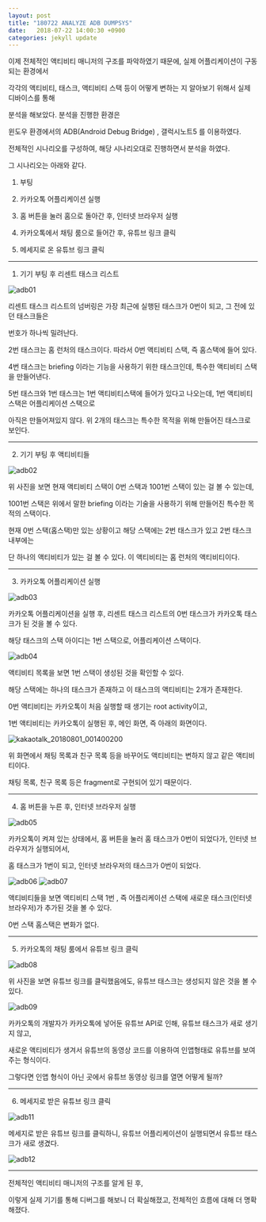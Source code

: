 ```yaml
---
layout: post
title: "180722 ANALYZE ADB DUMPSYS"
date:   2018-07-22 14:00:30 +0900
categories: jekyll update
---
```


이제 전체적인 액티비티 매니저의 구조를 파악하였기 때문에, 실제 어플리케이션이 구동되는 환경에서

각각의 액티비티, 태스크, 액티비티 스택 등이 어떻게 변하는 지 알아보기 위해서 실제 디바이스를 통해

분석을 해보았다. 분석을 진행한 환경은 

윈도우 환경에서의 ADB(Android Debug Bridge) , 갤럭시노트5 를 이용하였다.

전체적인 시나리오를 구성하여, 해당 시나리오대로 진행하면서 분석을 하였다.

그 시나리오는 아래와 같다.

1. 부팅

2. 카카오톡 어플리케이션 실행

3. 홈 버튼을 눌러 홈으로 돌아간 후, 인터넷 브라우저 실행

4. 카카오톡에서 채팅 룸으로 들어간 후, 유튜브 링크 클릭

5. 메세지로 온 유튜브 링크 클릭

***

1. 기기 부팅 후 리센트 태스크 리스트

![adb01](https://user-images.githubusercontent.com/28890428/43467729-5b88a35e-951d-11e8-870e-8d4541f1b8fc.PNG)

리센트 태스크 리스트의 넘버링은 가장 최근에 실행된 태스크가 0번이 되고, 그 전에 있던 태스크들은

번호가 하나씩 밀려난다.

2번 태스크는 홈 런처의 태스크이다. 따라서 0번 액티비티 스택, 즉 홈스택에 들어 있다.

4번 태스크는 briefing 이라는 기능을 사용하기 위한 태스크인데, 특수한 액티비티 스택을 만들어낸다.

5번 태스크와 1번 태스크는 1번 액티비티스택에 들어가 있다고 나오는데, 1번 액티비티 스택은 어플리케이션 스택으로

아직은 만들어져있지 않다. 위 2개의 태스크는 특수한 목적을 위해 만들어진 태스크로 보인다.

***

2. 기기 부팅 후 액티비티들

![adb02](https://user-images.githubusercontent.com/28890428/43468233-72714aca-951e-11e8-8106-a85655cb6915.PNG)

위 사진을 보면 현재 액티비티 스택이 0번 스택과 1001번 스택이 있는 걸 볼 수 있는데,

1001번 스택은 위에서 말한 briefing 이라는 기술을 사용하기 위해 만들어진 특수한 목적의 스택이다.

현재 0번 스택(홈스택)만 있는 상황이고 해당 스택에는 2번 태스크가 있고 2번 태스크 내부에는 

단 하나의 액티비티가 있는 걸 볼 수 있다. 이 액티비티는 홈 런처의 액티비티이다.

***

3. 카카오톡 어플리케이션 실행

![adb03](https://user-images.githubusercontent.com/28890428/43468409-d7c16ea0-951e-11e8-9aa4-3e7f47a023b9.PNG)

카카오톡 어플리케이션을 실행 후, 리센트 태스크 리스트의 0번 태스크가 카카오톡 태스크가 된 것을 볼 수 있다.

해당 태스크의 스택 아이디는 1번 스택으로, 어플리케이션 스택이다.

![adb04](https://user-images.githubusercontent.com/28890428/43468457-05540008-951f-11e8-91cd-df1dd354483b.PNG)

액티비티 목록을 보면 1번 스택이 생성된 것을 확인할 수 있다.

해당 스택에는 하나의 태스크가 존재하고 이 태스크의 액티비티는 2개가 존재한다.

0번 액티비티는 카카오톡이 처음 실행할 때 생기는 root activity이고, 

1번 액티비티는 카카오톡이 실행된 후, 메인 화면, 즉 아래의 화면이다.

![kakaotalk_20180801_001400200](https://user-images.githubusercontent.com/28890428/43468866-ee07a9c6-951f-11e8-97f5-50fdc51f36ec.png)

위 화면에서 채팅 목록과 친구 목록 등을 바꾸어도 액티비티는 변하지 않고 같은 액티비티이다.

채팅 목록, 친구 목록 등은 fragment로 구현되어 있기 때문이다.

***

4. 홈 버튼을 누른 후, 인터넷 브라우저 실행

![adb05](https://user-images.githubusercontent.com/28890428/43468791-c99be6d8-951f-11e8-88ca-0878ff43edc3.PNG)

카카오톡이 켜져 있는 상태에서, 홈 버튼을 눌러 홈 태스크가 0번이 되었다가, 인터넷 브라우저가 실행되어서,

홈 태스크가 1번이 되고, 인터넷 브라우저의 태스크가 0번이 되었다.

![adb06](https://user-images.githubusercontent.com/28890428/43468973-20fffa22-9520-11e8-92a1-1e6bf2c0ed69.PNG)
![adb07](https://user-images.githubusercontent.com/28890428/43469105-68f05b4c-9520-11e8-8930-f9bc468e3718.PNG)

액티비티들을 보면 액티비티 스택 1번 , 즉 어플리케이션 스택에 새로운 태스크(인터넷 브라우저)가 추가된 것을 볼 수 있다.

0번 스택 홈스택은 변화가 없다.

***

5. 카카오톡의 채팅 룸에서 유튜브 링크 클릭

![adb08](https://user-images.githubusercontent.com/28890428/43469173-8d3e9036-9520-11e8-8e19-6be6841530de.PNG)

위 사진을 보면 유튜브 링크를 클릭했음에도, 유튜브 태스크는 생성되지 않은 것을 볼 수 있다.

![adb09](https://user-images.githubusercontent.com/28890428/43469259-bd6744d8-9520-11e8-9dbf-aa1ad92501ce.PNG)

카카오톡의 개발자가 카카오톡에 넣어둔 유튜브 API로 인해, 유튜브 태스크가 새로 생기지 않고,

새로운 액티비티가 생겨서 유튜브의 동영상 코드를 이용하여 인앱형태로 유튜브를 보여주는 형식이다.

그렇다면 인앱 형식이 아닌 곳에서 유튜브 동영상 링크를 열면 어떻게 될까?

***

6. 메세지로 받은 유튜브 링크 클릭

![adb11](https://user-images.githubusercontent.com/28890428/43469359-f2f70b24-9520-11e8-8697-332bad8bc4ef.PNG)

메세지로 받은 유튜브 링크를 클릭하니, 유튜브 어플리케이션이 실행되면서 유튜브 태스크가 새로 생겼다.

![adb12](https://user-images.githubusercontent.com/28890428/43469419-1994e60c-9521-11e8-8a6c-0d15667da252.PNG)

***

전체적인 액티비티 매니저의 구조를 알게 된 후,

이렇게 실제 기기를 통해 디버그를 해보니 더 확실해졌고, 전체적인 흐름에 대해 더 명확해졌다.
